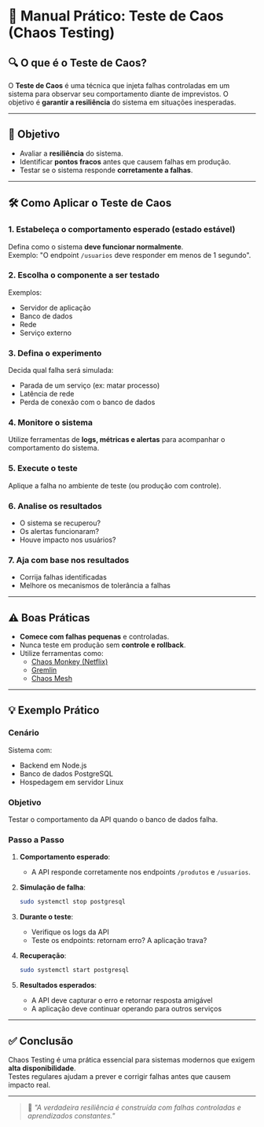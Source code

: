 # 🧪 Manual Prático: Teste de Caos (Chaos Testing)

## 🔍 O que é o Teste de Caos?

O **Teste de Caos** é uma técnica que injeta falhas controladas em um sistema para observar seu comportamento diante de imprevistos. O objetivo é **garantir a resiliência** do sistema em situações inesperadas.

---

## 🎯 Objetivo

- Avaliar a **resiliência** do sistema.
- Identificar **pontos fracos** antes que causem falhas em produção.
- Testar se o sistema responde **corretamente a falhas**.

---

## 🛠️ Como Aplicar o Teste de Caos

### 1. Estabeleça o comportamento esperado (estado estável)
Defina como o sistema **deve funcionar normalmente**.  
Exemplo: "O endpoint `/usuarios` deve responder em menos de 1 segundo".

### 2. Escolha o componente a ser testado
Exemplos:
- Servidor de aplicação
- Banco de dados
- Rede
- Serviço externo

### 3. Defina o experimento
Decida qual falha será simulada:
- Parada de um serviço (ex: matar processo)
- Latência de rede
- Perda de conexão com o banco de dados

### 4. Monitore o sistema
Utilize ferramentas de **logs, métricas e alertas** para acompanhar o comportamento do sistema.

### 5. Execute o teste
Aplique a falha no ambiente de teste (ou produção com controle).

### 6. Analise os resultados
- O sistema se recuperou?
- Os alertas funcionaram?
- Houve impacto nos usuários?

### 7. Aja com base nos resultados
- Corrija falhas identificadas
- Melhore os mecanismos de tolerância a falhas

---

## ⚠️ Boas Práticas

- **Comece com falhas pequenas** e controladas.
- Nunca teste em produção sem **controle e rollback**.
- Utilize ferramentas como:
  - [Chaos Monkey (Netflix)](https://github.com/Netflix/chaosmonkey)
  - [Gremlin](https://www.gremlin.com/)
  - [Chaos Mesh](https://chaos-mesh.org/)

---

## 💡 Exemplo Prático

### Cenário

Sistema com:
- Backend em Node.js
- Banco de dados PostgreSQL
- Hospedagem em servidor Linux

### Objetivo

Testar o comportamento da API quando o banco de dados falha.

### Passo a Passo

1. **Comportamento esperado**:
   - A API responde corretamente nos endpoints `/produtos` e `/usuarios`.

2. **Simulação de falha**:
   ```bash
   sudo systemctl stop postgresql
   ```

3. **Durante o teste**:
   - Verifique os logs da API
   - Teste os endpoints: retornam erro? A aplicação trava?

4. **Recuperação**:
   ```bash
   sudo systemctl start postgresql
   ```

5. **Resultados esperados**:
   - A API deve capturar o erro e retornar resposta amigável
   - A aplicação deve continuar operando para outros serviços

---

## ✅ Conclusão

Chaos Testing é uma prática essencial para sistemas modernos que exigem **alta disponibilidade**.  
Testes regulares ajudam a prever e corrigir falhas antes que causem impacto real.

---

> 💬 *"A verdadeira resiliência é construída com falhas controladas e aprendizados constantes."*
